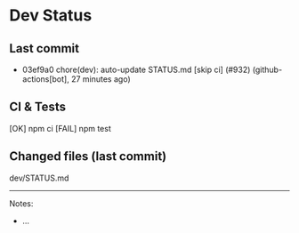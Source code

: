 # Dev Status

## Last commit
- 03ef9a0 chore(dev): auto-update STATUS.md [skip ci] (#932) (github-actions[bot], 27 minutes ago)
## CI & Tests
[OK] npm ci
[FAIL] npm test

## Changed files (last commit)
dev/STATUS.md

---
Notes:
- ...
